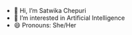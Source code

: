 - 👋 Hi, I’m Satwika Chepuri
- 👀 I’m interested in Artificial Intelligence
- 😄 Pronouns: She/Her

<!---
Satty117/Satty117 is a ✨ special ✨ repository because its `README.md` (this file) appears on your GitHub profile.
You can click the Preview link to take a look at your changes.
--->
